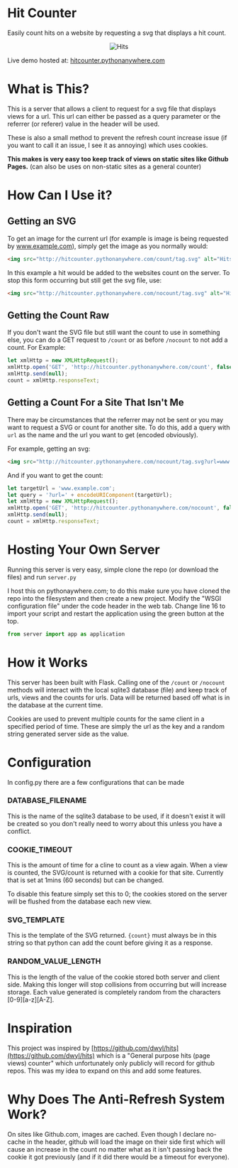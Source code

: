 # Hit Counter
Easily count hits on a website by requesting a svg that displays a hit count.

<div style="text-align: center">
    <img src="http://hitcounter.pythonanywhere.com/count/tag.svg?url=https%3A%2F%2Fgithub.com%2Fbrentvollebregt%2Fhit-counter" alt="Hits">
</div>

Live demo hosted at: [hitcounter.pythonanywhere.com](http://hitcounter.pythonanywhere.com/)

# What is This?
This is a server that allows a client to request for a svg file that displays views for a url. This url can either be passed as a query parameter or the referrer (or referer) value in the header will be used.

These is also a small method to prevent the refresh count increase issue (if you want to call it an issue, I see it as annoying) which uses cookies.

**This makes is very easy too keep track of views on static sites like Github Pages.** (can also be uses on non-static sites as a general counter)

# How Can I Use it?
## Getting an SVG
To get an image for the current url (for example is image is being requested by www.example.com), simply get the image as you normally would:

```html
<img src="http://hitcounter.pythonanywhere.com/count/tag.svg" alt="Hits">
```

In this example a hit would be added to the websites count on the server. To stop this form occurring but still get the svg file, use:

```html
<img src="http://hitcounter.pythonanywhere.com/nocount/tag.svg" alt="Hits">
```

## Getting the Count Raw
If you don't want the SVG file but still want the count to use in something else, you can do a GET request to ```/count``` or as before ```/nocount``` to not add a count. For Example:

```javascript
let xmlHttp = new XMLHttpRequest();
xmlHttp.open('GET', 'http://hitcounter.pythonanywhere.com/count', false);
xmlHttp.send(null);
count = xmlHttp.responseText;
```

## Getting a Count For a Site That Isn't Me
There may be circumstances that the referrer may not be sent or you may want to request a SVG or count for another site. To do this, add a query with ```url``` as the name and the url you want to get (encoded obviously).

For example, getting an svg:

```html
<img src="http://hitcounter.pythonanywhere.com/nocount/tag.svg?url=www.example.com" alt="Hits">
```

And if you want to get the count:

```javascript
let targetUrl = 'www.example.com';
let query = '?url=' + encodeURIComponent(targetUrl);
let xmlHttp = new XMLHttpRequest();
xmlHttp.open('GET', 'http://hitcounter.pythonanywhere.com/nocount', false);
xmlHttp.send(null);
count = xmlHttp.responseText;
```

# Hosting Your Own Server
Running this server is very easy, simple clone the repo (or download the files) and run ```server.py```

I host this on pythonaywhere.com; to do this make sure you have cloned the repo into the filesystem and then create a new project. Modify the "WSGI configuration file" under the code header in the web tab. Change line 16 to import your script and restart the application using the green button at the top.

```python
from server import app as application
```

# How it Works
This server has been built with Flask. Calling one of the ```/count``` or ```/nocount``` methods will interact with the local sqlite3 database (file) and keep track of urls, views and the counts for urls. Data will be returned based off what is in the database at the current time.

Cookies are used to prevent multiple counts for the same client in a specified period of time. These are simply the url as the key and a random string generated server side as the value.

# Configuration
In config.py there are a few configurations that can be made
### DATABASE_FILENAME
This is the name of the sqlite3 database to be used, if it doesn't exist it will be created so you don't really need to worry about this unless you have a conflict.

### COOKIE_TIMEOUT
This is the amount of time for a cline to count as a view again. When a view is counted, the SVG/count is returned with a cookie for that site. Currently that is set at 1mins (60 seconds) but can be changed.

To disable this feature simply set this to 0; the cookies stored on the server will be flushed from the database each new view.

### SVG_TEMPLATE
This is the template of the SVG returned. ```{count}``` must always be in this string so that python can add the count before giving it as a response.

### RANDOM_VALUE_LENGTH
This is the length of the value of the cookie stored both server and client side. Making this longer will stop collisions from occurring but will increase storage. Each value generated is completely random from the characters [0-9][a-z][A-Z].

# Inspiration
This project was inspired by [https://github.com/dwyl/hits](https://github.com/dwyl/hits) which is a "General purpose hits (page views) counter" which unfortunately only publicly will record for github repos. This was my idea to expand on this and add some features.

# Why Does The Anti-Refresh System Work?
On sites like Github.com, images are cached. Even though I declare no-cache in the header, github will load the image on their side first which will cause an increase in the count no matter what as it isn't passing back the cookie it got previously (and if it did there would be a timeout for everyone).
